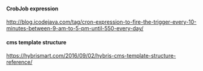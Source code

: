 #### CrobJob expression
http://blog.icodejava.com/tag/cron-expression-to-fire-the-trigger-every-10-minutes-between-9-am-to-5-pm-until-550-every-day/ 
 
#### cms template structure
https://hybrismart.com/2016/09/02/hybris-cms-template-structure-reference/
